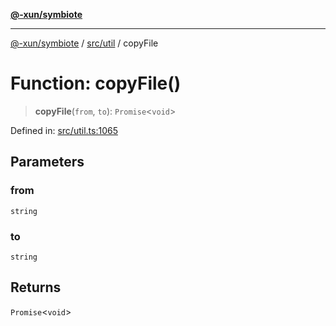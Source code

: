 [**@-xun/symbiote**](../../../README.md)

***

[@-xun/symbiote](../../../README.md) / [src/util](../README.md) / copyFile

# Function: copyFile()

> **copyFile**(`from`, `to`): `Promise`\<`void`\>

Defined in: [src/util.ts:1065](https://github.com/Xunnamius/symbiote/blob/167e0f9b786b0a4f8ab8478cb4284deee6916ad7/src/util.ts#L1065)

## Parameters

### from

`string`

### to

`string`

## Returns

`Promise`\<`void`\>
